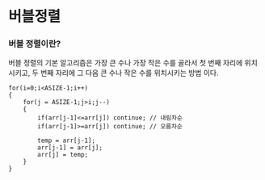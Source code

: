 # 버블정렬

### 버블 정렬이란?

버블 정렬의 기본 알고리즘은 가장 큰 수나 가장 작은 수를 골라서 첫 번째 자리에 위치시키고, 두 번째 자리에 그 다음 큰 수나 작은 수를 위치시키는 방법 이다.

```
for(i=0;i<ASIZE-1;i++)
{
    for(j = ASIZE-1;j>i;j--)
    {
        if(arr[j-1]<=arr[j]) continue; // 내림차순
        if(arr[j-1]>=arr[j]) continue; // 오름차순
        
        temp = arr[j-1];
        arr[j-1] = arr[j];
        arr[j] = temp;
    }
}
```

